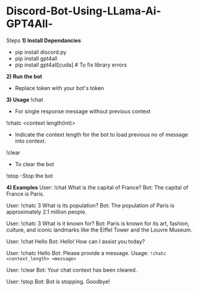 # Discord-Bot-Using-LLama-Ai-GPT4All-


Steps
**1) Install Dependancies**
- pip install discord.py
- pip install gpt4all
- pip install gpt4all[cuda]      # To fix library errors

**2) Run the bot**
- Replace token with your bot's token



**3) Usage**
 !chat <message>
- For single response message without previous context

 !chatc <context length(int)> <message> 
- Indicate the context length for the bot to load previous no of message into context.

 !clear
- To clear the bot

 !stop
-Stop the bot


**4) Examples**
  User: !chat What is the capital of France?
  Bot: The capital of France is Paris.
  
  User: !chatc 3 What is its population?
  Bot: The population of Paris is approximately 2.1 million people.
  
  User: !chatc 3 What is it known for?
  Bot: Paris is known for its art, fashion, culture, and iconic landmarks like the Eiffel Tower and the Louvre Museum.
  
  User: !chat Hello
  Bot: Hello! How can I assist you today?
  
  User: !chatc Hello
  Bot: Please provide a message. Usage: `!chatc <context_length> <message>`
  
  User: !clear
  Bot: Your chat context has been cleared.

  User: !stop
  Bot: Bot is stopping. Goodbye!

